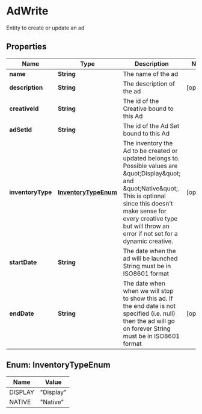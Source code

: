 

# AdWrite

Entity to create or update an ad

## Properties

| Name | Type | Description | Notes |
|------------ | ------------- | ------------- | -------------|
|**name** | **String** | The name of the ad |  |
|**description** | **String** | The description of the ad |  [optional] |
|**creativeId** | **String** | The id of the Creative bound to this Ad |  |
|**adSetId** | **String** | The id of the Ad Set bound to this Ad |  |
|**inventoryType** | [**InventoryTypeEnum**](#InventoryTypeEnum) | The inventory the Ad to be created or updated belongs to. Possible values are \&quot;Display\&quot; and \&quot;Native\&quot;. This is optional since this doesn&#39;t make sense for every creative type but will throw an error if not set for a dynamic creative. |  [optional] |
|**startDate** | **String** | The date when the ad will be launched  String must be in ISO8601 format |  |
|**endDate** | **String** | The date when when we will stop to show this ad. If the end date is not specified (i.e. null) then the ad will go on forever  String must be in ISO8601 format |  [optional] |



## Enum: InventoryTypeEnum

| Name | Value |
|---- | -----|
| DISPLAY | &quot;Display&quot; |
| NATIVE | &quot;Native&quot; |



